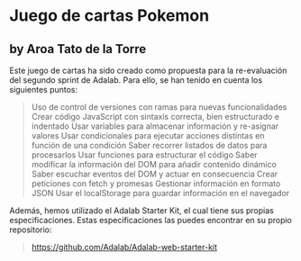 # Juego de cartas Pokemon

## by Aroa Tato de la Torre

Este juego de cartas ha sido creado como propuesta para la re-evaluación del segundo sprint de Adalab. Para ello, se han tenido en cuenta los siguientes puntos:

> Uso de control de versiones con ramas para nuevas funcionalidades
> Crear código JavaScript con sintaxis correcta, bien estructurado e indentado
> Usar variables para almacenar información y re-asignar valores
> Usar condicionales para ejecutar acciones distintas en función de una condición
> Saber recorrer listados de datos para procesarlos
> Usar funciones para estructurar el código
> Saber modificar la información del DOM para añadir contenido dinámico
> Saber escuchar eventos del DOM y actuar en consecuencia
> Crear peticiones con fetch y promesas
> Gestionar información en formato JSON
> Usar el localStorage para guardar información en el navegador

Además, hemos utilizado el Adalab Starter Kit, el cual tiene sus propias especificaciones. Estas especificaciones las puedes encontrar en su propio repositorio: 

> https://github.com/Adalab/Adalab-web-starter-kit
